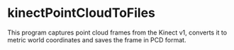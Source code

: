 # kinectPointCloudToFiles
This program captures point cloud frames from the Kinect v1, converts it to metric world coordinates and saves the frame in PCD format.

